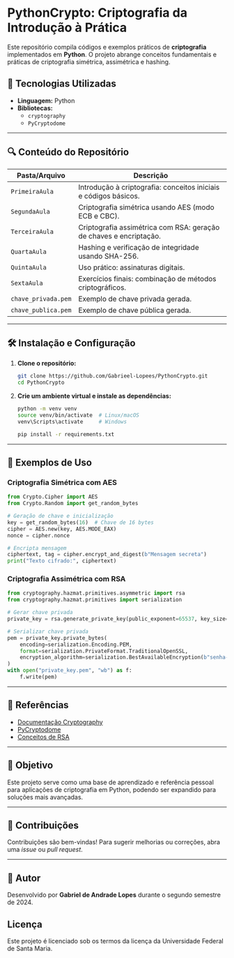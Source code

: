 # PythonCrypto: Criptografia da Introdução à Prática


Este repositório compila códigos e exemplos práticos de **criptografia** implementados em **Python**. O projeto abrange conceitos fundamentais e práticas de criptografia simétrica, assimétrica e hashing.

## 🔧 Tecnologias Utilizadas

- **Linguagem:** Python
- **Bibliotecas:**
  - `cryptography`
  - `PyCryptodome`

---

## 🔍 Conteúdo do Repositório

| Pasta/Arquivo     | Descrição                                                                 |
|-------------------|------------------------------------------------------------------------------|
| `PrimeiraAula`    | Introdução à criptografia: conceitos iniciais e códigos básicos.         |
| `SegundaAula`     | Criptografia simétrica usando AES (modo ECB e CBC).                         |
| `TerceiraAula`    | Criptografia assimétrica com RSA: geração de chaves e encriptação.        |
| `QuartaAula`      | Hashing e verificação de integridade usando SHA-256.                       |
| `QuintaAula`      | Uso prático: assinaturas digitais.                                          |
| `SextaAula`       | Exercícios finais: combinação de métodos criptográficos.                  |
| `chave_privada.pem` | Exemplo de chave privada gerada.                                           |
| `chave_publica.pem` | Exemplo de chave pública gerada.                                           |

---

## 🛠️ Instalação e Configuração

1. **Clone o repositório:**
   ```bash
   git clone https://github.com/Gabrieel-Lopees/PythonCrypto.git
   cd PythonCrypto
   ```

2. **Crie um ambiente virtual e instale as dependências:**
   ```bash
   python -m venv venv
   source venv/bin/activate  # Linux/macOS
   venv\Scripts\activate     # Windows
   
   pip install -r requirements.txt
   ```

---

## 🔑 Exemplos de Uso

### Criptografia Simétrica com AES
```python
from Crypto.Cipher import AES
from Crypto.Random import get_random_bytes

# Geração de chave e inicialização
key = get_random_bytes(16)  # Chave de 16 bytes
cipher = AES.new(key, AES.MODE_EAX)
nonce = cipher.nonce

# Encripta mensagem
ciphertext, tag = cipher.encrypt_and_digest(b"Mensagem secreta")
print("Texto cifrado:", ciphertext)
```

### Criptografia Assimétrica com RSA
```python
from cryptography.hazmat.primitives.asymmetric import rsa
from cryptography.hazmat.primitives import serialization

# Gerar chave privada
private_key = rsa.generate_private_key(public_exponent=65537, key_size=2048)

# Serializar chave privada
pem = private_key.private_bytes(
    encoding=serialization.Encoding.PEM,
    format=serialization.PrivateFormat.TraditionalOpenSSL,
    encryption_algorithm=serialization.BestAvailableEncryption(b"senha-secreta")
)
with open("private_key.pem", "wb") as f:
    f.write(pem)
```

---

## 📖 Referências
- [Documentação Cryptography](https://cryptography.io/)
- [PyCryptodome](https://www.pycryptodome.org/)
- [Conceitos de RSA](https://en.wikipedia.org/wiki/RSA_(cryptosystem))

---

## 🌟 Objetivo
Este projeto serve como uma base de aprendizado e referência pessoal para aplicações de criptografia em Python, podendo ser expandido para soluções mais avançadas.

---

## 🤝 Contribuições
Contribuições são bem-vindas! Para sugerir melhorias ou correções, abra uma *issue* ou *pull request*.

---

## 💍 Autor
Desenvolvido por **Gabriel de Andrade Lopes** durante o segundo semestre de 2024.

## Licença

Este projeto é licenciado sob os termos da licença da Universidade Federal de Santa Maria.
